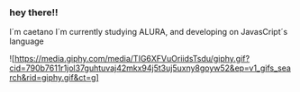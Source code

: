 ### hey there!!
I´m caetano
I´m currently studying ALURA, and developing on JavasCript´s language


  ![https://media.giphy.com/media/TIG6XFVuOriidsTsdu/giphy.gif?cid=790b7611r1jol37guhtuvaj42mkx94j5t3uj5uxny8goyw52&ep=v1_gifs_search&rid=giphy.gif&ct=g]




<!--
**hbcaetano/hbcaetano** is a ✨ _special_ ✨ repository because its `README.md` (this file) appears on your GitHub profile.

Here are some ideas to get you started:

- 🔭 I’m currently working on ...
- 🌱 I’m currently learning ...
- 👯 I’m looking to collaborate on ...
- 🤔 I’m looking for help with ...
- 💬 Ask me about ...
- 📫 How to reach me: ...
- 😄 Pronouns: ...
- ⚡ Fun fact: ...
-->
